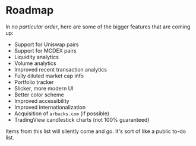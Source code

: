 # Roadmap

In *no particular order*, here are some of the bigger features that are coming up:

- Support for Uniswap pairs
- Support for MCDEX pairs
- Liquidity analytics
- Volume analytics
- Improved recent transaction analytics
- Fully diluted market cap info
- Portfolio tracker
- Slicker, more modern UI
- Better color scheme
- Improved accessibility
- Improved internationalization
- Acquisition of `arbucks.com` (if possible)
- TradingView candlestick charts (not 100% guaranteed)

Items from this list will silently come and go. It's sort of like a public to-do list.
